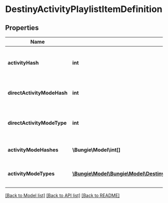 # DestinyActivityPlaylistItemDefinition

## Properties
Name | Type | Description | Notes
------------ | ------------- | ------------- | -------------
**activityHash** | **int** | The hash identifier of the Activity that can be played. Use it to look up the DestinyActivityDefinition. | [optional] 
**directActivityModeHash** | **int** | If this playlist entry had an activity mode directly defined on it, this will be the hash of that mode. | [optional] 
**directActivityModeType** | **int** | If the playlist entry had an activity mode directly defined on it, this will be the enum value of that mode. | [optional] 
**activityModeHashes** | **\Bungie\Model\int[]** | The hash identifiers for Activity Modes relevant to this entry. | [optional] 
**activityModeTypes** | [**\Bungie\Model\\Bungie\Model\Destiny\HistoricalStats\Definitions\DestinyActivityModeType[]**](DestinyActivityModeType.md) | The activity modes - if any - in enum form. Because we can&#39;t seem to escape the enums. | [optional] 

[[Back to Model list]](../README.md#documentation-for-models) [[Back to API list]](../README.md#documentation-for-api-endpoints) [[Back to README]](../README.md)


